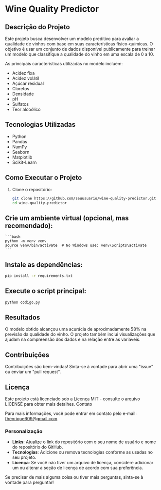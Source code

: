 # Wine Quality Predictor

## Descrição do Projeto
Este projeto busca desenvolver um modelo preditivo para avaliar a qualidade de vinhos com base em suas características físico-químicas. O objetivo é usar um conjunto de dados disponível publicamente para treinar um modelo que classifique a qualidade do vinho em uma escala de 0 a 10. 

As principais características utilizadas no modelo incluem:
- Acidez fixa
- Acidez volátil
- Açúcar residual
- Cloretos
- Densidade
- pH
- Sulfatos
- Teor alcoólico

## Tecnologias Utilizadas
- Python
- Pandas
- NumPy
- Seaborn
- Matplotlib
- Scikit-Learn

## Como Executar o Projeto

1. Clone o repositório:
   ```bash
   git clone https://github.com/seuusuario/wine-quality-predictor.git
   cd wine-quality-predictor

## Crie um ambiente virtual (opcional, mas recomendado):

    ```bash
    python -m venv venv
    source venv/bin/activate  # No Windows use: venv\Scripts\activate
    ```

## Instale as dependências:

```bash
pip install -r requirements.txt
```

## Execute o script principal:

```bash
python codigo.py
```
## Resultados

O modelo obtido alcançou uma acurácia de aproximadamente 58% na previsão da qualidade do vinho. O projeto também inclui visualizações que ajudam na compreensão dos dados e na relação entre as variáveis.

## Contribuições

Contribuições são bem-vindas! Sinta-se à vontade para abrir uma "issue" ou enviar um "pull request".

## Licença

Este projeto está licenciado sob a Licença MIT - consulte o arquivo LICENSE para obter mais detalhes.
Contato

Para mais informações, você pode entrar em contato pelo e-mail: fhenrique609@gmail.com

### Personalização
- **Links**: Atualize o link do repositório com o seu nome de usuário e nome do repositório do GitHub.
- **Tecnologias**: Adicione ou remova tecnologias conforme as usadas no seu projeto.
- **Licença**: Se você não tiver um arquivo de licença, considere adicionar um ou alterar a seção de licença de acordo com sua preferência.

Se precisar de mais alguma coisa ou tiver mais perguntas, sinta-se à vontade para perguntar!